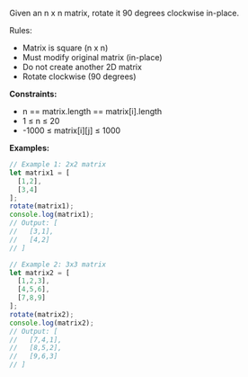 Given an n x n matrix, rotate it 90 degrees clockwise in-place.

Rules:
- Matrix is square (n x n)
- Must modify original matrix (in-place)
- Do not create another 2D matrix
- Rotate clockwise (90 degrees)

**Constraints:**
- n == matrix.length == matrix[i].length
- 1 ≤ n ≤ 20
- -1000 ≤ matrix[i][j] ≤ 1000

**Examples:**
```typescript
// Example 1: 2x2 matrix
let matrix1 = [
  [1,2],
  [3,4]
];
rotate(matrix1);
console.log(matrix1);
// Output: [
//   [3,1],
//   [4,2]
// ]

// Example 2: 3x3 matrix
let matrix2 = [
  [1,2,3],
  [4,5,6],
  [7,8,9]
];
rotate(matrix2);
console.log(matrix2);
// Output: [
//   [7,4,1],
//   [8,5,2],
//   [9,6,3]
// ]
```
